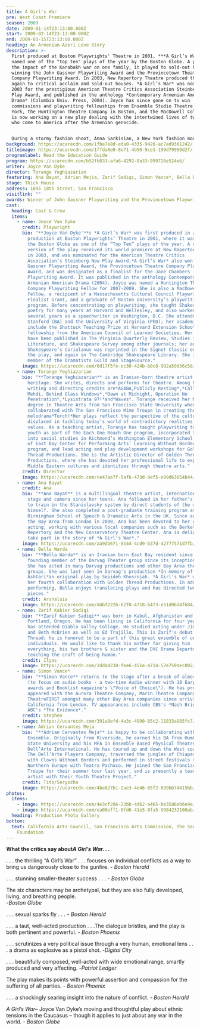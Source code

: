 ```yaml
---
title: A Girl's War
pre: West Coast Premiere
season: 2009
date: 2009-01-14T23:13:00.000Z
start: 2009-02-14T23:13:00.000Z
end: 2009-03-15T23:13:00.000Z
heading: An Armenian-Azeri Love Story
description: >-
  First produced at Boston Playwrights' Theatre in 2001, ***A Girl’s War*** was
  named one of the "top ten" plays of the year by the Boston Globe. A play about
  the impact of the Karabakh war on one family, it played to sold-out houses,
  winning the John Gassner Playwriting Award and the Provincetown Theatre
  Company Playwriting Award. In 2003, New Repertory Theatre produced the play,
  again to critical acclaim and sold-out houses. *A Girl’s War* was nominated in
  2003 for the prestigious American Theatre Critics Association Steinberg New
  Play Award, and published in the anthology *Contemporary Armenian American
  Drama* (Columbia Univ. Press, 2004). Joyce has since gone on to win
  commissions and playwriting fellowships from Ensemble Studio Theatre in New
  York, the Huntington Theatre Company in Boston, and the MacDowell Colony. She
  is now working on a new play dealing with the intertwined lives of two women
  who come to America after the Armenian genocide.


  During a stormy fashion shoot, Anna Sarkisian, a New York fashion model, learns that her younger brother has been killed by enemy soldiers in her native Karabakh in the Caucasus Mountains. In the Armenian enclave of Karabakh, formerly part of the Soviet Union, an unresolved civil war still smolders between Armenians and Azerbaijanis. The war has already killed Anna’s older brother and driven her mother into the army. Anna decides to return home to her village for the first time in 15 years. Living with her fiercely partisan Armenian mother in the bombed ruin of her childhood home, Anna defiantly refuses to identify herself with the Armenian cause. Tensions ignite when, Ilyas, a young Azeri deserter shows up, claiming to be a former neighbor. Anna and Ilyas, powerfully drawn to one another, become lovers in secret. The competing desires of love and vengeance, fueled by jealousy, propel the characters toward an explosive climax with tragic consequences.
background: https://ucarecdn.com/1fbe7e8d-eda0-4335-9426-ac7ad9361242/-/crop/1954x1080/0,8/-/preview/
titleimage: https://ucarecdn.com/1ffda8e0-8e71-4b50-9ce1-199d79999d2f/
programlabel: Read the Education Guide
program: https://ucarecdn.com/b52fb833-afa6-4292-8a33-999726e524e6/
writer: Joyce Van Dyke
director: Torange Yeghiazarian
featuring: Ana Bayat, Adrian Mejia, Zarif Sadiqi, Simon Vance*, Bella Warda
stage: Thick House
address: 1695 18th Street, San Francisco
visitlink: ""
awards: Winner of John Gassner Playwriting and the Provincetown Playwriting Awards.
cast:
  heading: Cast & Crew
  items:
    - name: Joyce Van Dyke
      credit: Playwright
      bio: "**Joyce Van Dyke'**s *A Girl’s War* was first produced in a workshop
        production at Boston Playwrights’ Theatre in 2001, where it was named by
        the Boston Globe as one of the “Top Ten” plays of the year. A revised
        version of the play received its world premiere at New Repertory Theatre
        in 2003, and was nominated for the American Theatre Critics
        Association’s Steinberg New Play Award.*A Girl’s War* also won the John
        Gassner Playwriting Award, the Provincetown Theatre Company Playwriting
        Award, and was designated as a finalist for the Jane Chambers
        Playwriting Award. It was published in the anthology Contemporary
        Armenian American Drama (2004). Joyce was named a Huntington Theatre
        Company Playwriting Fellow for 2007-2009. She is also a MacDowell Colony
        Fellow, a recipient of a Massachusetts Cultural Council Playwriting
        Finalist Grant, and a graduate of Boston University’s playwriting
        program. Before concentrating on playwriting, she taught Shakespeare and
        poetry for many years at Harvard and Wellesley, and also worked for
        several years as a speechwriter in Washington, D.C. She attended
        Stanford (BA) and the University of Virginia (PhD); her academic awards
        include the Shattuck Teaching Prize at Harvard Extension School and a
        fellowship from the American Council of Learned Societies. Her articles
        have been published in The Virginia Quarterly Review, Studies in English
        Literature, and Shakespeare Survey among other journals; her article on
        Shakespeare’s Coriolanus was reprinted in the Signet Classic edition of
        the play, and again in The Cambridge Shakespeare Library. She is a
        member of the Dramatists Guild and StageSource."
      image: https://ucarecdn.com/0d17f5fe-ec30-424b-b0c8-992a59d36c58/
    - name: Torange Yeghiazarian
      bio: "**Torange Yeghiazarian** is an Iranian-born theatre artist of Armenian
        heritage. She writes, directs and performs for theatre. Among her
        writing and directing credits are*AGABA,Publicly Resting*,*Call Me
        Mehdi, Behind Glass Windows*,*Dawn at Midnight, Operation No
        Penetration*,*Lysistrata 97!*and*Waves*. Torange received her Master's
        degree in Theatre Arts from San Francisco State University where she
        collaborated with The San Francisco Mime Troupe in creating the
        melodrama*Torch!*Her plays reflect the perspective of the culturally
        displaced in tackling today’s world of contradictory realities and
        values. As a teaching artist, Torange has taught playwriting to at-risk
        youth as part of the Each One Reach One program, incorporated theatre
        into social studies in Richmond’s Washington Elementary School as part
        of East Bay Center for Performing Arts’ Learning Without Borders
        program, and lead acting and play development workshops for Golden
        Thread Productions. She is the Artistic Director of Golden Thread
        Productions, where she has devoted her professional life to exploring
        Middle Eastern cultures and identities through theatre arts."
      credit: Director
      image: https://ucarecdn.com/ce47ae7f-5af6-473d-9ef5-e99d63854b44/
    - name: Ana Bayat
      credit: Ana
      bio: "**Ana Bayat** is a multilingual theatre artist, internationally active on
        stage and camera since her teens. Ana followed in her father’s footsteps
        to train in the Stanislavsky system by direct students of the master
        himself. She also completed a post-graduate training program at the
        Birmingham School of Speech & Dramatic Arts in the UK. Since arriving to
        the Bay Area from London in 2000, Ana has been devoted to her craft of
        acting, working with various local companies such as the Berkeley
        Repertory and the New Conservatory Theatre Center. Ana is delighted to
        take part in the story of *A Girl's War*."
      image: https://ucarecdn.com/aa9db671-8144-4cd9-b37d-42777571d7fb/
    - name: Bella Warda
      bio: "**Bella Warda** is an Iranian born East Bay resident since 1980, is a
        founding member of the Darvag Theater group since its inception in 1985.
        She has acted in many Darvag productions and other Bay Area theater
        groups. She was last seen in Darvag's production *In memory of Kazem
        Ashtari*an original play by Sepideh Khosrojah. *A Girl's War* will be
        her fourth collaboration with Golden Thread Productions. In addition to
        performing, Bella enjoys translating plays and has directed two Darvag
        pieces."
      credit: Arshaluis
      image: https://ucarecdn.com/d4bf222b-62f0-4718-b473-e51d06d4f684/
    - name: Zarif Kabier Sadiqi
      bio: "**Zarif Kabier Sadiqi** was born in Kabul, Afghanistan and raised
        Portland, Oregon. He has been living in California for four years and
        has attended Diablo Valley College. He studied acting under Jim Kirkwood
        and Beth McBrien as well as Ed Trujillo. This is Zarif's debut at Golden
        Thread; he is honored to be a part of this great ensemble of unique
        individuals. He would like to thank his mother for giving him
        everything, his two brothers & sister and the DVC Drama Department for
        teaching the craft of being human."
      credit: Ilyas
      image: https://ucarecdn.com/2dda4230-fee6-451e-a714-57e759dec892/
    - name: Simon Vance*
      bio: "**Simon Vance** returns to the stage after a break of almost three years
        (to focus on audio books - a two-time Audie winner with 18 Earphone
        awards and Booklist magazine's \"Voice of Choice\"). He has previously
        appeared with the Aurora Theatre Company, Marin Theatre Company and
        TheatreFIRST amongst many other Bay Area companies since arriving in
        California from London. TV appearances include CBS's *Nash Bridges* and
        ABC's *The Evidence*."
      credit: Stephen
      image: https://ucarecdn.com/391a8efd-4a3c-4990-85c2-11833a985fc7/
    - name: Adrian Cervantes Meja
      bio: "**Adrian Cervantes Meja** is happy to be collaborating with Golden Thread
        Ensemble. Originally from Riverside, he earned his BA from Humboldt
        State University and his MFA in Ensemble Based Physical Theatre from
        Dell’Arte International. He has toured up and down the West coast with
        The Dell’Arte Players Company, traversed the jungles of Chiapas Mexico
        with Clowns Without Borders and performed in street festivals throughout
        Northern Europe with Teatro Pachuco. He joined the San Francisco Mime
        Troupe for their summer tour last year, and is presently a teaching
        artist with their Youth Theatre Project."
      credit: Tito/Seryozha
      image: https://ucarecdn.com/4be827b1-2ae3-4e46-85f2-899bb74415bb/
photos:
  items:
    - image: https://ucarecdn.com/4e3cf286-23bb-4d62-a465-be3586eb6e9e/
    - image: https://ucarecdn.com/ea08eff1-0fd6-41e5-8fa5-9984232100ab/
  heading: Production Photo Gallery
bottom:
  text: California Arts Council, San Francisco Arts Commission, The San Francisco
    Foundation
---
```

**What the critics say about*A Girl’s War. . .***

. . . the thrilling “A Girl’s War” . . . focuses on individual conflicts as a way to bring us dangerously close to the gunfire. *\- Boston Herald*

. . . stunning smaller-theater success . . . *\- Boston Globe*

The six characters may be archetypal, but they are also fully developed, living, and breathing people.\
-*Boston Globe*

. . . sexual sparks fly . . . *\- Boston Herald*

. . . a taut, well-acted production . . .The dialogue bristles, and the play is both pertinent and powerful. *\- Boston Phoenix*

. . . scrutinizes a very political issue through a very human, emotional lens . . . a drama as explosive as a pistol shot. -*Digital City*

. . . beautifully composed, well-acted with wide emotional range, smartly produced and very affecting. -*Patriot Ledger*

The play makes its points with powerful assertion and compassion for the suffering of all parties. *\- Boston Phoenix*

. . . a shockingly searing insight into the nature of conflict. *\- Boston Herald*

*A Girl’s War*– Joyce Van Dyke’s moving and thoughtful play about ethnic tensions in the Caucasus – though it applies to just about any war in the world. *\- Boston Globe*
